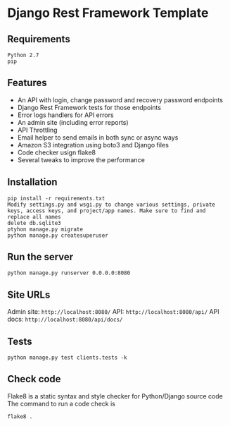 # Django Rest Framework Template

## Requirements
    Python 2.7
    pip

## Features
* An API with login, change password and recovery password endpoints
* Django Rest Framework tests for those endpoints
* Error logs handlers for API errors
* An admin site (including error reports)
* API Throttling
* Email helper to send emails in both sync or async ways
* Amazon S3 integration using boto3 and Django files
* Code checker usign flake8
* Several tweaks to improve the performance
	
## Installation
    pip install -r requirements.txt
    Modify settings.py and wsgi.py to change various settings, private keys, access keys, and project/app names. Make sure to find and replace all names
    delete db.sqlite3
    ptyhon manage.py migrate
    python manage.py createsuperuser

## Run the server
    python manage.py runserver 0.0.0.0:8080

## Site URLs

Admin site: `http://localhost:8080/`
API: `http://localhost:8080/api/`
API docs: `http://localhost:8080/api/docs/`

## Tests
    python manage.py test clients.tests -k
    
## Check code
Flake8 is a static syntax and style checker for Python/Django source code
The command to run a code check is

    flake8 .